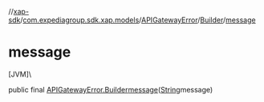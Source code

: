 //[xap-sdk](../../../../index.md)/[com.expediagroup.sdk.xap.models](../../index.md)/[APIGatewayError](../index.md)/[Builder](index.md)/[message](message.md)

# message

[JVM]\

public final [APIGatewayError.Builder](index.md)[message](message.md)([String](https://docs.oracle.com/javase/8/docs/api/java/lang/String.html)message)
